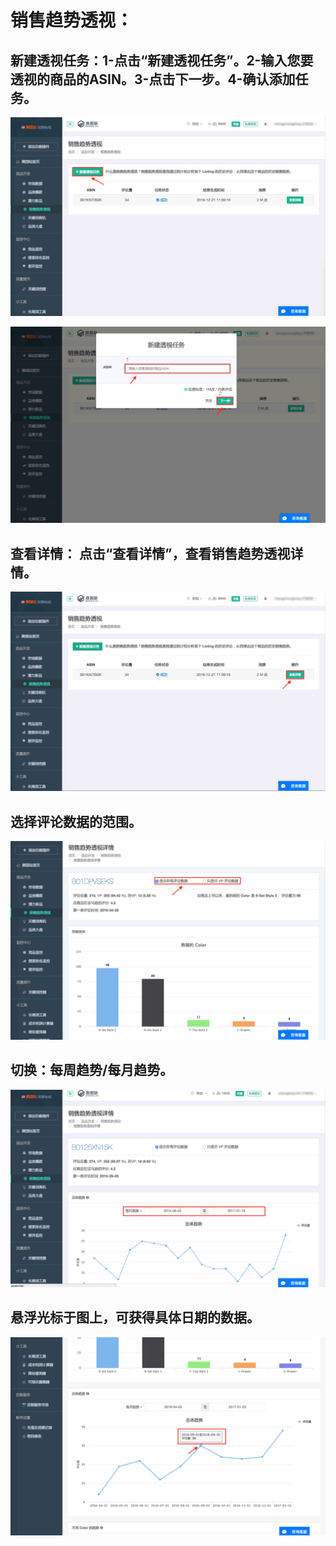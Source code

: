 
# 销售趋势透视：

## 新建透视任务：1-点击“新建透视任务”。2-输入您要透视的商品的ASIN。3-点击下一步。4-确认添加任务。

![](images/32.png)

![](images/33.png)

## 查看详情： 点击“查看详情”，查看销售趋势透视详情。

![](images/34.png)

## 选择评论数据的范围。

![](images/35.png)

## 切换：每周趋势/每月趋势。

![](images/36.png)

## 悬浮光标于图上，可获得具体日期的数据。

![](images/37.png)